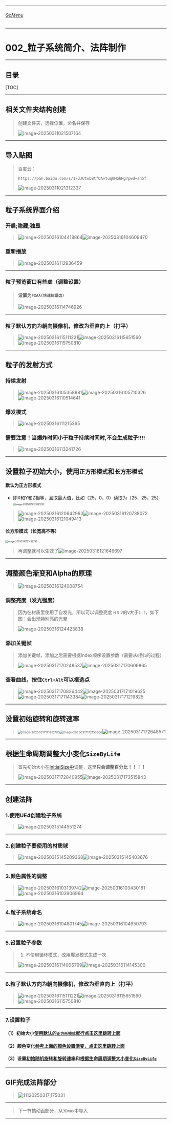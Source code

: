 

___________________________________________________________________________________________
###### [GoMenu](../UE_Effect_Menu.md)
___________________________________________________________________________________________
# 002_粒子系统简介、法阵制作


___________________________________________________________________________________________


## 目录

[TOC]


------

## 相关文件夹结构创建

> 创建文件夹，选择位置，命名并保存
>
> ![image-20250311021507164](./Image/UE_EffectBaseV002/image-20250311021507164.png)

------

## 导入贴图

> 百度云：
>
> ```
> https://pan.baidu.com/s/1F3JUtwbBtfOAvtuq0MGhHg?pwd=an5f
> ```
>
> ![image-20250311021312337](./Image/UE_EffectBaseV002/image-20250311021312337.png)

------

## 粒子系统界面介绍

### 开启;隐藏;独显

> ![image-20250316104418864](./Image/UE_EffectBaseV002/image-20250316104418864.png)![image-20250316104609470](./Image/UE_EffectBaseV002/image-20250316104609470.png)

### 重新播放

> ![image-20250316112936459](./Image/UE_EffectBaseV002/image-20250316112936459.png)

------

### 粒子预览窗口有些虚（调整设置）

> #### 设置为`FXAA(快速抗锯齿)`
>
> ![image-20250316114746926](./Image/UE_EffectBaseV002/image-20250316114746926.png)

------

### 粒子默认方向为朝向摄像机，修改为垂直向上（打平）

> ![image-20250316115111221](./Image/UE_EffectBaseV002/image-20250316115111221.png)![image-20250316115651560](./Image/UE_EffectBaseV002/image-20250316115651560.png)![image-20250316115750810](./Image/UE_EffectBaseV002/image-20250316115750810.png)

------

## 粒子的发射方式

### 持续发射

> ![image-20250316105358881](./Image/UE_EffectBaseV002/image-20250316105358881.png)![image-20250316105710326](./Image/UE_EffectBaseV002/image-20250316105710326.png)![image-20250316110514641](./Image/UE_EffectBaseV002/image-20250316110514641.png)

### 爆发模式

> ![image-20250316111215365](./Image/UE_EffectBaseV002/image-20250316111215365.png)

### 需要注意！当爆炸时间小于粒子持续时间时,不会生成粒子!!!!
> ![image-20250316113241726](./Image/UE_EffectBaseV002/image-20250316113241726.png)

------

## 设置粒子初始大小，使用`正方形模式`和`长方形模式`

#### 默认为正方形模式

- 即X和Y和Z相等，且取最大值，比如（25，0，0）读取为（25，25，25）<img src="./Image/UE_EffectBaseV002/image-20250316121521232.png" alt="image-20250316121521232" style="zoom:50%;" />

> ![image-20250316120642963](./Image/UE_EffectBaseV002/image-20250316120642963.png)![image-20250316120738072](./Image/UE_EffectBaseV002/image-20250316120738072.png)![image-20250316121049413](./Image/UE_EffectBaseV002/image-20250316121049413.png)

#### 长方形模式（长宽高不等）

<img src="./Image/UE_EffectBaseV002/image-20250316121436782.png" alt="image-20250316121436782" style="zoom:50%;" />

> 再调整就可以生效了![image-20250316121646697](./Image/UE_EffectBaseV002/image-20250316121646697.png)

------

## 调整颜色渐变和Alpha的原理

> ![image-20250316124008754](./Image/UE_EffectBaseV002/image-20250316124008754.png)

### 调整亮度（发光强度）

> 因为在材质里使用了自发光，所以可以调整亮度 `H` `S` `V`的`V`大于`1.f`，如下图：会出现特别亮的光晕
>
> ![image-20250316124423838](./Image/UE_EffectBaseV002/image-20250316124423838.png)

### 添加关键帧

> 添加关键帧，添加之后需要根据Index顺序设置参数（需要从`0`到`1`的过程）
>
> ![image-20250317170248537](./Image/UE_EffectBaseV002/image-20250317170248537.png)![image-20250317170609865](./Image/UE_EffectBaseV002/image-20250317170609865.png)

### 查看曲线，按住`Ctrl+Alt`可以框选点

> ![image-20250317170826442](./Image/UE_EffectBaseV002/image-20250317170826442.png)![image-20250317171019625](./Image/UE_EffectBaseV002/image-20250317171019625.png)![image-20250317171143384](./Image/UE_EffectBaseV002/image-20250317171143384.png)![image-20250317171219825](./Image/UE_EffectBaseV002/image-20250317171219825.png)

------

## 设置初始旋转和旋转速率

> <img src="./Image/UE_EffectBaseV002/image-20250317171915705.png" alt="image-20250317171915705" style="zoom: 67%;" /><img src="./Image/UE_EffectBaseV002/image-20250317172153666.png" alt="image-20250317172153666" style="zoom: 67%;" />![image-20250317172648571](./Image/UE_EffectBaseV002/image-20250317172648571.png)

------

## 根据生命周期调整大小变化`SizeByLife`

> 首先初始大小在[InitialSize中](#设置粒子初始大小，使用`正方形模式`和`长方形模式`)调整，这里**只会调整百分比！！！！**
>
> ![image-20250317172840955](./Image/UE_EffectBaseV002/image-20250317172840955.png)![image-20250317173515843](./Image/UE_EffectBaseV002/image-20250317173515843.png)

------

## 创建法阵

### 1.使用UE4创建粒子系统

> ![image-20250315144551274](./Image/UE_EffectBaseV002/image-20250315144551274.png)

------

### 2.创建粒子要使用的材质球

> ![image-20250315145209368](./Image/UE_EffectBaseV002/image-20250315145209368.png)![image-20250315145403676](./Image/UE_EffectBaseV002/image-20250315145403676.png)

------

### 3.颜色属性的调整

> ![image-20250316103139742](./Image/UE_EffectBaseV002/image-20250316103139742.png)![image-20250316103430181](./Image/UE_EffectBaseV002/image-20250316103430181.png)![image-20250316103906964](./Image/UE_EffectBaseV002/image-20250316103906964.png)

------

### 4.粒子系统命名

> ![image-20250316104801745](./Image/UE_EffectBaseV002/image-20250316104801745.png)![image-20250316104950793](./Image/UE_EffectBaseV002/image-20250316104950793.png)

------

### 5.设置粒子参数

> 1. 不使用循环模式，改用爆发模式生成一次
>
> ![image-20250316114006799](./Image/UE_EffectBaseV002/image-20250316114006799.png)![image-20250316114145300](./Image/UE_EffectBaseV002/image-20250316114145300.png)

------

### 6.粒子默认方向为朝向摄像机，修改为垂直向上（打平）

> ![image-20250316115111221](./Image/UE_EffectBaseV002/image-20250316115111221.png)![image-20250316115651560](./Image/UE_EffectBaseV002/image-20250316115651560.png)![image-20250316115750810](./Image/UE_EffectBaseV002/image-20250316115750810.png)

------

### 7.设置粒子

#### （1）初始大小[使用默认的`正方形模式`就行点击这里跳转上面](#设置粒子初始大小使用`正方形模式`和`长方形模式`)

#### （2）颜色变化[参考上面的颜色设置渐变，点击这里跳转上面](#调整亮度（发光强度）)

#### （3）设置[初始随机旋转和旋转速率](#设置初始旋转和旋转速率)和[根据生命周期调整大小变化`SizeByLife`](#根据生命周期调整大小变化`SizeByLife`)

------

## GIF完成法阵部分

> ![11120250317_175031](./Image/UE_EffectBaseV002/11120250317_175031.gif)

------

> 下一节搞动画部分，从`3Dmax`中导入

------
